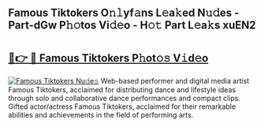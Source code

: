 ## Famous Tiktokers O𝚗𝚕yf𝚊ns L𝚎a𝚔ed N𝚞𝚍es - Part-dGw P𝚑𝚘tos Vi𝚍𝚎o - H𝚘𝚝 Part L𝚎a𝚔s xuEN2

# <h2><a href="http://kf1jeq.oniu.top/?m=Famous+Tiktokers">🔗👉 🔴 Famous Tiktokers P𝚑ot𝚘𝚜 V𝚒d𝚎o</a></h2>

[![Famous Tiktokers Nu𝚍e𝚜](https://i.imgur.com/0qMVB7G.gif)](http://kf1jeq.oniu.top/?m=Famous+Tiktokers)
Web-based performer and digital media artist Famous Tiktokers, acclaimed for distributing dance and lifestyle ideas through solo and collaborative dance performances and compact clips. Gifted actor/actress Famous Tiktokers, acclaimed for their remarkable abilities and achievements in the field of performing arts.  
